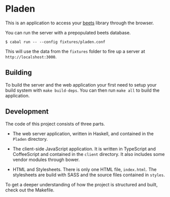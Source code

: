 Pladen
======

This is an application to access your [beets][] library through the
browser.

You can run the server with a prepopulated beets database.

```
$ cabal run -- --config fixtures/pladen.conf
```

This will use the data from the `fixtures` folder to fire up a server
at `http://localshost:3000`.


Building
--------

To build the server and the web application your first need to setup
your build system with `make build-deps`. You can then run `make all`
to build the application.


Development
-----------

The code of this project consists of three parts.

* The web server application, written in Haskell, and contained in the
  `Pladen` directory.

* The client-side JavaScript application. It is written in TypeScript
  and CoffeeScript and contained in the `client` directory. It also
  includes some vendor modules through bower.

* HTML and Stylesheets. There is only one HTML file, `index.html`. The
  stylesheets are build with SASS and the source files contained in
  `styles`.

To get a deeper understanding of how the project is structured and
built, check out the Makefile.

[beets]: https://github.com/sampsyo/beets
